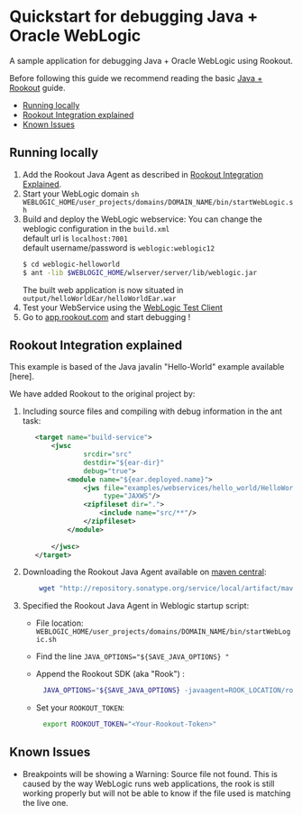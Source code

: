 # Quickstart for debugging Java + Oracle WebLogic 

A sample application for debugging Java + Oracle WebLogic using Rookout.

Before following this guide we recommend reading the basic [Java + Rookout] guide.

* [Running locally](#running-locally)
* [Rookout Integration explained](#rookout-integration-explained)
* [Known Issues](#known-issues)

## Running locally
1. Add the Rookout Java Agent as described in [Rookout Integration Explained](#rookout-integration-explained).
1. Start your WebLogic domain `sh WEBLOGIC_HOME/user_projects/domains/DOMAIN_NAME/bin/startWebLogic.sh`
1. Build and deploy the WebLogic webservice:
    You can change the weblogic configuration in the `build.xml`  
    default url is `localhost:7001`  
    default username/password is `weblogic:weblogic12`
    ``` bash
    $ cd weblogic-helloworld
    $ ant -lib $WEBLOGIC_HOME/wlserver/server/lib/weblogic.jar
    ```
    The built web application is now situated in `output/helloWorldEar/helloWorldEar.war`
1. Test your WebService using the [WebLogic Test Client](http://localhost:7001/ws_utc/begin.do?wsdlUrl=http://localhost:7001/HelloWorldImpl/HelloWorldService?WSDL)
1. Go to [app.rookout.com](https://app.rookout.com/) and start debugging !

## Rookout Integration explained

This example is based of the Java javalin "Hello-World" example available [here].

We have added Rookout to the original project by:
1. Including source files and compiling with debug information in the ant task:
    ```xml
       <target name="build-service">
           <jwsc
                   srcdir="src"
                   destdir="${ear-dir}"
                   debug="true">
               <module name="${ear.deployed.name}">
                   <jws file="examples/webservices/hello_world/HelloWorldImpl.java"
                        type="JAXWS"/>
                   <zipfileset dir=".">
                       <include name="src/**"/>
                   </zipfileset>
               </module>
       
           </jwsc>
       </target>
    ```
1. Downloading the Rookout Java Agent available on [maven central]:
    ```bash
        wget "http://repository.sonatype.org/service/local/artifact/maven/redirect?r=central-proxy&g=com.rookout&a=rook&v=LATEST"  -O rook.jar
    ```
1. Specified the Rookout Java Agent in Weblogic startup script:
    
   - File location: `WEBLOGIC_HOME/user_projects/domains/DOMAIN_NAME/bin/startWebLogic.sh`
   
   - Find the line `JAVA_OPTIONS="${SAVE_JAVA_OPTIONS} "`
   - Append the Rookout SDK (aka "Rook") :
   ```bash
        JAVA_OPTIONS="${SAVE_JAVA_OPTIONS} -javaagent=ROOK_LOCATION/rook.jar"
   ```
   - Set your `ROOKOUT_TOKEN`:
   ```bash
        export ROOKOUT_TOKEN="<Your-Rookout-Token>"
   ```

## Known Issues

- Breakpoints will be showing a Warning: Source file not found. This is caused by the way WebLogic runs web applications, the rook is still working properly but will not be able to know if the file used is matching the live one.

[Java + Rookout]: https://docs.rookout.com/docs/sdk-setup.html
[maven central]: https://mvnrepository.com/artifact/com.rookout/rook
